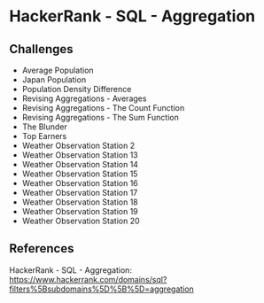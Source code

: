 # HackerRank - SQL - Aggregation

## Challenges
- Average Population
- Japan Population
- Population Density Difference
- Revising Aggregations - Averages
- Revising Aggregations - The Count Function
- Revising Aggregations - The Sum Function
- The Blunder
- Top Earners
- Weather Observation Station 2
- Weather Observation Station 13
- Weather Observation Station 14
- Weather Observation Station 15
- Weather Observation Station 16
- Weather Observation Station 17
- Weather Observation Station 18
- Weather Observation Station 19
- Weather Observation Station 20


## References
HackerRank - SQL - Aggregation: 
https://www.hackerrank.com/domains/sql?filters%5Bsubdomains%5D%5B%5D=aggregation